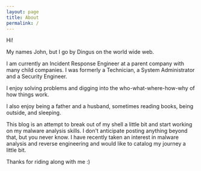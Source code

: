 ```yaml
---
layout: page
title: About
permalink: /
---
```


Hi!

My names John, but I go by Dingus on the world wide web.

I am currently an Incident Response Engineer at a parent company with many child companies. I was formerly a Technician, a System Administrator and a Security Engineer.

I enjoy solving problems and digging into the who-what-where-how-why of how things work.

I also enjoy being a father and a husband, sometimes reading books, being outside, and sleeping.

This blog is an attempt to break out of my shell a little bit and start working on my malware analysis skills. I don't anticipate posting anything beyond that, but you never know. I have recently taken an interest in malware analysis and reverse engineering and would like to catalog my journey a little bit.

Thanks for riding along with me :)